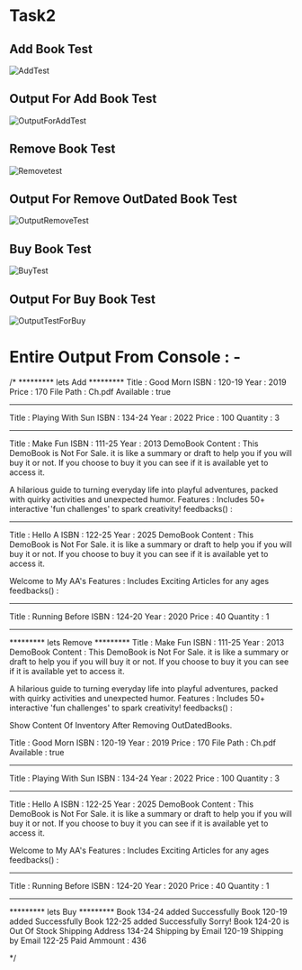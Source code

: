 # Task2

## Add Book Test

![AddTest](https://github.com/user-attachments/assets/f1330d84-f79a-413d-be4b-cd63dd0e94b7)

## Output For Add Book Test 

![OutputForAddTest](https://github.com/user-attachments/assets/7b17c247-9ce1-4166-abac-98c26cf8c283)


## Remove Book Test 

![Removetest](https://github.com/user-attachments/assets/01656527-089e-451c-9bcd-1b1a2d3e0e3c)


##  Output For Remove OutDated Book Test 

![OutputRemoveTest](https://github.com/user-attachments/assets/b5e881fb-1ed7-40a1-a638-e10828bc6578)

## Buy Book Test 

![BuyTest](https://github.com/user-attachments/assets/aa0192ba-539a-434f-88c1-c7f147210c8f)


##  Output For Buy Book Test 

![OutputTestForBuy](https://github.com/user-attachments/assets/f5e825ed-306b-4e79-9d39-ac8e8b2b7c57)


# Entire Output From Console : -

/*
********* lets Add *********
Title : Good Morn
ISBN : 120-19
Year : 2019
Price : 170
File Path : Ch.pdf
Available : true

--------------------------------

Title : Playing With Sun
ISBN : 134-24
Year : 2022
Price : 100
Quantity : 3

--------------------------------

Title : Make Fun
ISBN : 111-25
Year : 2013
DemoBook Content : This DemoBook is Not For Sale. it is like a summary or draft to help you if you will buy it or not. If you choose to buy it you can see if it is available yet to access it.

 A hilarious guide to turning everyday life into playful adventures, packed with quirky activities and unexpected humor.
Features : Includes 50+ interactive 'fun challenges' to spark creativity!
feedbacks() :

--------------------------------

Title : Hello A
ISBN : 122-25
Year : 2025
DemoBook Content : This DemoBook is Not For Sale. it is like a summary or draft to help you if you will buy it or not. If you choose to buy it you can see if it is available yet to access it.

 Welcome to My AA's
Features : Includes Exciting Articles for any ages
feedbacks() :

--------------------------------

Title : Running Before
ISBN : 124-20
Year : 2020
Price : 40
Quantity : 1

--------------------------------

********* lets Remove *********
Title : Make Fun
ISBN : 111-25
Year : 2013
DemoBook Content : This DemoBook is Not For Sale. it is like a summary or draft to help you if you will buy it or not. If you choose to buy it you can see if it is available yet to access it.

 A hilarious guide to turning everyday life into playful adventures, packed with quirky activities and unexpected humor.
Features : Includes 50+ interactive 'fun challenges' to spark creativity!
feedbacks() :


Show Content Of Inventory After Removing OutDatedBooks.


Title : Good Morn
ISBN : 120-19
Year : 2019
Price : 170
File Path : Ch.pdf
Available : true

--------------------------------

Title : Playing With Sun
ISBN : 134-24
Year : 2022
Price : 100
Quantity : 3

--------------------------------

Title : Hello A
ISBN : 122-25
Year : 2025
DemoBook Content : This DemoBook is Not For Sale. it is like a summary or draft to help you if you will buy it or not. If you choose to buy it you can see if it is available yet to access it.

 Welcome to My AA's
Features : Includes Exciting Articles for any ages
feedbacks() :

--------------------------------

Title : Running Before
ISBN : 124-20
Year : 2020
Price : 40
Quantity : 1

--------------------------------

********* lets Buy *********
Book 134-24 added Successfully
Book 120-19 added Successfully
Book 122-25 added Successfully
Sorry! Book 124-20 is Out Of Stock
Shipping Address
134-24
Shipping by Email
120-19
Shipping by Email
122-25
Paid Ammount : 436

*/
